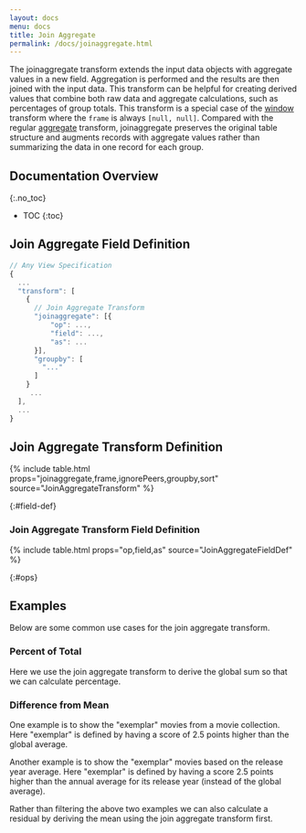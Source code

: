 ```yaml
---
layout: docs
menu: docs
title: Join Aggregate
permalink: /docs/joinaggregate.html
---
```


The joinaggregate transform extends the input data objects with aggregate values in a new field. Aggregation is performed and the results are then joined with the input data. This transform can be helpful for creating derived values that combine both raw data and aggregate calculations, such as percentages of group totals. This transform is a special case of the [window](window.html) transform where the `frame` is always `[null, null]`. Compared with the regular [aggregate](aggregate.html) transform, joinaggregate preserves the original table structure and augments records with aggregate values rather than summarizing the data in one record for each group.

## Documentation Overview
{:.no_toc}

- TOC
{:toc}

## Join Aggregate Field Definition

```js
// Any View Specification
{
  ...
  "transform": [
    {
      // Join Aggregate Transform
      "joinaggregate": [{
          "op": ...,
          "field": ...,
          "as": ...
      }],
      "groupby": [
        "..."
      ]
    }
     ...
  ],
  ...
}
```

## Join Aggregate Transform Definition

{% include table.html props="joinaggregate,frame,ignorePeers,groupby,sort" source="JoinAggregateTransform" %}

{:#field-def}

### Join Aggregate Transform Field Definition

{% include table.html props="op,field,as" source="JoinAggregateFieldDef" %}

{:#ops}

## Examples

Below are some common use cases for the join aggregate transform.

### Percent of Total

Here we use the join aggregate transform to derive the global sum so that we can calculate percentage.

<div class="vl-example" data-name="joinaggregate_percent_of_total"></div>

### Difference from Mean

One example is to show the "exemplar" movies from a movie collection. Here "exemplar" is defined by having a score of 2.5 points higher than the global average.

<div class="vl-example" data-name="joinaggregate_mean_difference"></div>

Another example is to show the "exemplar" movies based on the release year average. Here "exemplar" is defined by having a score 2.5 points higher than the annual average for its release year (instead of the global average).

<div class="vl-example" data-name="joinaggregate_mean_difference_by_year"></div>

Rather than filtering the above two examples we can also calculate a residual by deriving the mean using the join aggregate transform first.

<div class="vl-example" data-name="joinaggregate_residual_graph"></div>

